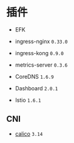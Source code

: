 # 插件

* EFK

* ingress-nginx `0.33.0`

* ingress-kong `0.9.0`

* metrics-server `0.3.6`

* CoreDNS `1.6.9`

* Dashboard `2.0.1`

* Istio `1.6.1`

## CNI

* [calico](https://docs.projectcalico.org/v3.14/getting-started/kubernetes/installation/calico) `3.14`
